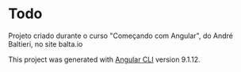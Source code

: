 # Todo

Projeto criado durante o curso "Começando com Angular", do André Baltieri, no site balta.io

This project was generated with [Angular CLI](https://github.com/angular/angular-cli) version 9.1.12.
